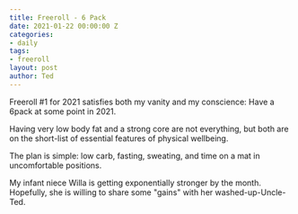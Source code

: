 ```yaml
---
title: Freeroll - 6 Pack
date: 2021-01-22 00:00:00 Z
categories:
- daily
tags:
- freeroll
layout: post
author: Ted
---
```


Freeroll #1 for 2021 satisfies both my vanity and my conscience: Have a 6pack at some point in 2021.

Having very low body fat and a strong core are not everything, but both are on the short-list of essential features of physical wellbeing.

The plan is simple: low carb, fasting, sweating, and time on a mat in uncomfortable positions. 

My infant niece Willa is getting exponentially stronger by the month. Hopefully, she is willing to share some "gains" with her washed-up-Uncle-Ted. 
